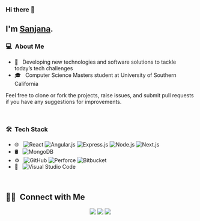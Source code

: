 ### Hi there 👋

##  I'm <a href="https://sanjanadumpala.github.io/">Sanjana</a>.

### 💻 &nbsp;About Me 

- 🤔 &nbsp; Developing new technologies and software solutions to tackle today’s tech challenges
- 🎓 &nbsp; Computer Science Masters student at University of Southern California
<p>
Feel free to clone or fork the projects, raise issues, and submit pull requests if you have any suggestions for improvements.
</p>
<br />

### 🛠 &nbsp;Tech Stack

- 🌐 &nbsp;
  <!--![HTML](https://img.shields.io/badge/-HTML-333333?style=flat&logo=HTML5)
  ![CSS](https://img.shields.io/badge/-CSS-333333?style=flat&logo=CSS3&logoColor=1572B6)
  ![JavaScript](https://img.shields.io/badge/-JavaScript-333333?style=flat&logo=javascript)
  ![Bootstrap](https://img.shields.io/badge/-Bootstrap-333333?style=flat&logo=bootstrap&logoColor=563D7C)-->
  ![React](https://img.shields.io/badge/-React-333333?style=flat&logo=react)
  ![Angular.js](https://img.shields.io/badge/-Angular.js-333333?style=flat&logo=angular)
  ![Express.js](https://img.shields.io/badge/-Express.js-333333?style=flat&logo=express)
  ![Node.js](https://img.shields.io/badge/-Node.js-333333?style=flat&logo=node.js)
  ![Next.js](https://img.shields.io/badge/-Next.js-333333?style=flat&logo=next.js)
- 🛢 &nbsp;
  ![MongoDB](https://img.shields.io/badge/-MongoDB-333333?style=flat&logo=mongodb)
- ⚙️ &nbsp;
  ![GitHub](https://img.shields.io/badge/-GitHub-333333?style=flat&logo=github)
  ![Perforce](https://img.shields.io/badge/-Perforce-333333?style=flat&logo=perforce)
  ![Bitbucket](https://img.shields.io/badge/-Bitbucket-333333?style=flat&logo=Bitbucket)
- 🔧 &nbsp;
  ![Visual Studio Code](https://img.shields.io/badge/-Visual%20Studio%20Code-333333?style=flat&logo=visual-studio-code&logoColor=007ACC)
<br />

##  🤝🏻 &nbsp;Connect with Me

<p align="center">
<a href="https://sanjanadumpala.github.io"><img src="https://img.shields.io/badge/-sanjanadumpala.github.io-3423A6?style=flat-square&logo=Google-Chrome&logoColor=white"/></a>
<a href="https://www.linkedin.com/in/sanjanadumpala"><img src="https://img.shields.io/badge/-Sanjana%20Dumpala-0077B5?style=flat-square&logo=Linkedin&logoColor=white"/></a>
<a href="mailto:dumpala@usc.edu"><img src="https://img.shields.io/badge/-dumpala@usc.edu-D14836?style=flat-square&logo=Gmail&logoColor=white"/></a>
<br />
<br />
